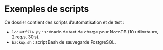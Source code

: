 # Exemples de scripts

Ce dossier contient des scripts d’automatisation et de test :

- `locustfile.py` : scénario de test de charge pour NocoDB (10 utilisateurs, 2 req/s, 30 s).  
- `backup.sh`     : script Bash de sauvegarde PostgreSQL.
